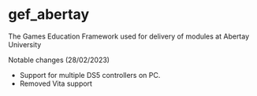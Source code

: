 # gef_abertay
The Games Education Framework used for delivery of modules at Abertay University

Notable changes (28/02/2023)

- Support for multiple DS5 controllers on PC.
- Removed Vita support
